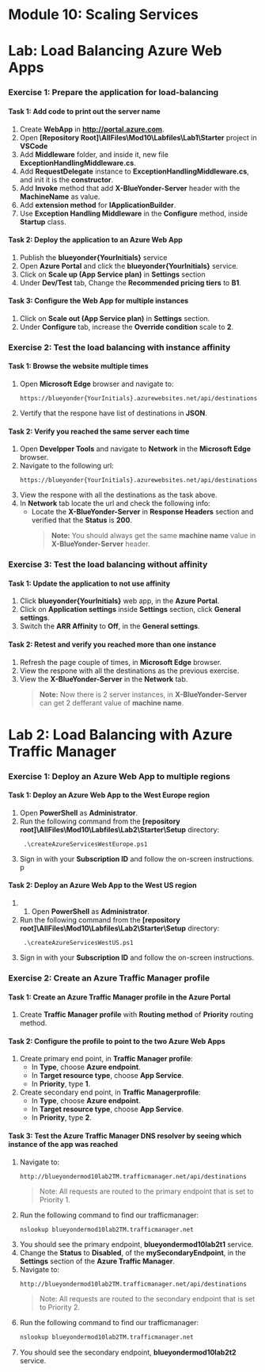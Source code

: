 # Module 10: Scaling Services

# Lab: Load Balancing Azure Web Apps

### Exercise 1: Prepare the application for load-balancing

#### Task 1: Add code to print out the server name

1. Create **WebApp** in **http://portal.azure.com**.
2. Open **[Repository Root]\AllFiles\Mod10\Labfiles\Lab1\Starter** project in **VSCode**
3. Add **Middleware** folder, and inside it, new file **ExceptionHandlingMiddleware.cs**.
4. Add **RequestDelegate** instance to **ExceptionHandlingMiddleware.cs**, and init it is the **constructor**.
5. Add **Invoke** method that add **X-BlueYonder-Server** header with the **MachineName** as value.
6. Add **extension method** for **IApplicationBuilder**.
7. Use **Exception Handling Middleware** in the **Configure** method, inside **Startup** class.

#### Task 2: Deploy the application to an Azure Web App

1. Publish the **blueyonder{YourInitials}** service
2. Open **Azure Portal** and click the **blueyonder{YourInitials}** service.
3. Click on **Scale up (App Service plan)** in **Settings** section
4. Under **Dev/Test** tab, Change the **Recommended pricing tiers** to **B1**.

#### Task 3: Configure the Web App for multiple instances

1. Click on **Scale out (App Service plan)** in **Settings** section.
2. Under **Configure** tab, increase the **Override condition** scale to **2**.

### Exercise 2: Test the load balancing with instance affinity

#### Task 1: Browse the website multiple times

1. Open **Microsoft Edge** browser and navigate to:
   ```url
   https://blueyonder{YourInitials}.azurewebsites.net/api/destinations
   ```
2. Vertify that the respone have list of destinations in **JSON**.

#### Task 2: Verify you reached the same server each time

1. Open **Develpper Tools** and navigate to **Network** in the **Microsoft Edge** browser.
2. Navigate to the following url:
   ```url
   https://blueyonder{YourInitials}.azurewebsites.net/api/destinations.
   ```
3. View the respone with all the destinations as the task above.
4. In **Network** tab locate the url and check the following info:
   - Locate the **X-BlueYonder-Server** in **Response Headers** section and verified that the **Status** is **200**.
     > **Note:** You should always get the same **machine name** value in **X-BlueYonder-Server** header.

### Exercise 3: Test the load balancing without affinity

#### Task 1: Update the application to not use affinity

1. Click **blueyonder{YourInitials}** web app, in the **Azure Portal**.
2. Click on **Application settings** inside **Settings** section, click **General settings**.
3. Switch the **ARR Affinity** to **Off**, in the **General settings**.

#### Task 2: Retest and verify you reached more than one instance

1. Refresh the page couple of times, in **Microsoft Edge** browser.
2. View the respone with all the destinations as the previous exercise.
3. View the **X-BlueYonder-Server** in the **Network** tab.
   > **Note:** Now there is 2 server instances, in **X-BlueYonder-Server**
   > can get 2 defferant value of **machine name**.

# Lab 2: Load Balancing with Azure Traffic Manager

### Exercise 1: Deploy an Azure Web App to multiple regions

#### Task 1: Deploy an Azure Web App to the West Europe region

1. Open **PowerShell** as **Administrator**.
2. Run the following command from the **[repository root]\AllFiles\Mod10\Labfiles\Lab2\Starter\Setup** directory:
   ```batch
    .\createAzureServicesWestEurope.ps1
   ```
3. Sign in with your **Subscription ID** and follow the on-screen instructions.
p
#### Task 2: Deploy an Azure Web App to the West US region

1.  1. Open **PowerShell** as **Administrator**.
2.  Run the following command from the **[repository root]\AllFiles\Mod10\Labfiles\Lab2\Starter\Setup** directory:
    ```batch
     .\createAzureServicesWestUS.ps1
    ```
3.  Sign in with your **Subscription ID** and follow the on-screen instructions.

### Exercise 2: Create an Azure Traffic Manager profile

#### Task 1: Create an Azure Traffic Manager profile in the Azure Portal

1. Create **Traffic Manager profile** with **Routing method** of **Priority** routing method.

#### Task 2: Configure the profile to point to the two Azure Web Apps

1.  Create primary end point, in **Traffic Manager profile**:
    - In **Type**, choose **Azure endpoint**.
    - In **Target resource type**, choose **App Service**.
    - In **Priority**, type **1**.
2. Create secondary end point, in **Traffic Managerprofile**:
    - In **Type**, choose **Azure endpoint**.
    - In **Target resource type**, choose **App Service**.
    - In **Priority**, type **2**.

#### Task 3: Test the Azure Traffic Manager DNS resolver by seeing which instance of the app was reached

1. Navigate to:
    ```url
    http://blueyondermod10lab2TM.trafficmanager.net/api/destinations
    ```
    > Note: All requests are routed to the primary endpoint that is set to Priority 1.
2. Run the following command to find our trafficmanager:
    ```bash
    nslookup blueyondermod10lab2TM.trafficmanager.net
    ```
3. You should see the primary endpoint, **blueyondermod10lab2t1** service.
4. Change the **Status** to **Disabled**, of the **mySecondaryEndpoint**, in the **Settings** section of the **Azure Traffic Manager**.
5. Navigate to:
    ```url
    http://blueyondermod10lab2TM.trafficmanager.net/api/destinations
    ```
    > Note: All requests are routed to the secondary endpoint that is set to Priority 2.
6. Run the following command to find our trafficmanager:
    ```bash
    nslookup blueyondermod10lab2TM.trafficmanager.net
    ```
7. You should see the secondary endpoint, **blueyondermod10lab2t2** service.